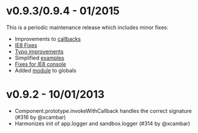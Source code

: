 # v0.9.3/0.9.4 - 01/2015

This is a periodic maintenance release which includes minor fixes:

* Improvements to [callbacks](https://github.com/aurajs/aura/commit/bb3f377a46de119c0f2539a9044e7ffa4dea4d8e)
* [IE8 Fixes](https://github.com/aurajs/aura/commit/a1db9e0a7dbd820a2faced50addf1de11409efe6)
* [Typo improvements](https://github.com/aurajs/aura/commit/e066fe230e0b3840763d2590852644032e95a5ce)
* Simplified [examples](https://github.com/aurajs/aura/commit/748cabaa3c08d822c1defea5847edc0912fc463f)
* [Fixes for IE8 console](https://github.com/aurajs/aura/commit/f42e6b172f4b09f1f2d4fc5b18e00f547ee7c7e6)
* Added [module](https://github.com/aurajs/aura/commit/ba883dc463358b8c227fb0f20916dda35a437943) to globals

# v0.9.2 - 10/01/2013

* Component.prototype.invokeWithCallback handles the correct signature (#316 by @xcambar) 
* Harmonizes init of app.logger and sandbox.logger (#314 by @xcambar)

